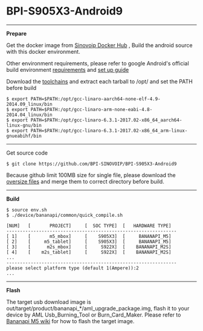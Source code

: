 # BPI-S905X3-Android9

----------

**Prepare**

Get the docker image from [Sinovoip Docker Hub](https://hub.docker.com/r/sinovoip/bpi-build-android-7/) , Build the android source with this docker environment.

Other environment requirements, please refer to google Android's official build environment [requirements](https://source.android.com/setup/build/requirements) and [set up guide](https://source.android.com/setup/build/initializing) 

Download the [toolchains](https://download.banana-pi.dev/d/3ebbfa04265d4dddb81b/?p=/Tools/toolchains/bpi-m5&mode=list) and extract each tarball to /opt/ and set the PATH before build

    $ export PATH=$PATH:/opt/gcc-linaro-aarch64-none-elf-4.9-2014.09_linux/bin
    $ export PATH=$PATH:/opt/gcc-linaro-arm-none-eabi-4.8-2014.04_linux/bin
    $ export PATH=$PATH:/opt/gcc-linaro-6.3.1-2017.02-x86_64_aarch64-linux-gnu/bin
    $ export PATH=$PATH:/opt/gcc-linaro-6.3.1-2017.02-x86_64_arm-linux-gnueabihf/bin

----------

Get source code

    $ git clone https://github.com/BPI-SINOVOIP/BPI-S905X3-Android9

Because github limit 100MB size for single file, please download the [oversize files](https://download.banana-pi.dev/d/3ebbfa04265d4dddb81b/files/?p=/Source_Code/m5/android_github_oversize_files.zip) and merge them to correct directory before build.

----------

**Build**

    $ source env.sh
    $ ./device/bananapi/common/quick_compile.sh
    
    [NUM]   [       PROJECT]     [  SOC TYPE]  [   HARDWARE TYPE]
    ---------------------------------------------------------------
    [ 1]    [       m5_mbox]     [    S905X3]  [     BANANAPI_M5]
    [ 2]    [     m5_tablet]     [    S905X3]  [     BANANAPI_M5]
    [ 3]    [      m2s_mbox]     [     S922X]  [    BANANAPI_M2S]
    [ 4]    [    m2s_tablet]     [     S922X]  [    BANANAPI_M2S]
    ...
    ---------------------------------------------------------------
    please select platform type (default 1(Ampere)):2
    ...

----------
**Flash**

The target usb download image is out/target/product/bananapi_*/aml_upgrade_package.img, flash it to your device by AML Usb_Burning_Tool or Burn_Card_Maker. Please refer to [Bananapi M5 wiki](http://wiki.banana-pi.org/Getting_Started_with_BPI-M5) for how to flash the target image.
